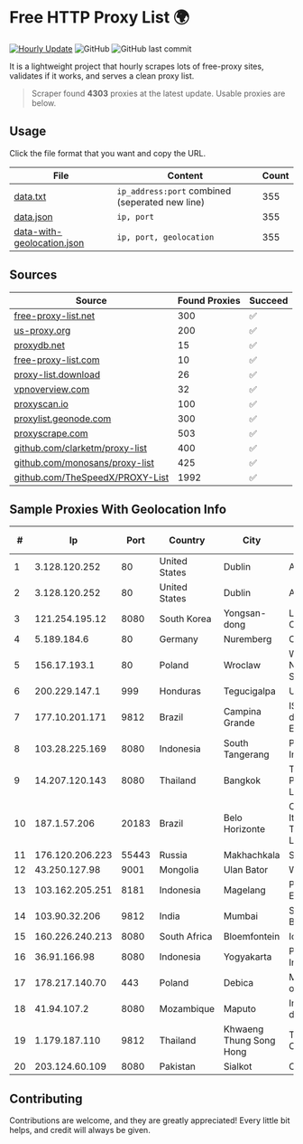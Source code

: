 
# Free HTTP Proxy List 🌍

[![Hourly Update](https://github.com/mertguvencli/http-proxy-list/actions/workflows/main.yml/badge.svg?branch=main)](https://github.com/mertguvencli/http-proxy-list/actions/workflows/main.yml)
![GitHub](https://img.shields.io/github/license/mertguvencli/http-proxy-list)
![GitHub last commit](https://img.shields.io/github/last-commit/mertguvencli/http-proxy-list)

It is a lightweight project that hourly scrapes lots of free-proxy sites, validates if it works, and serves a clean proxy list.


> Scraper found **4303** proxies at the latest update. Usable proxies are below.

## Usage

Click the file format that you want and copy the URL.


|File|Content|Count|
|----|-------|-----|
|[data.txt](https://raw.githubusercontent.com/mertguvencli/http-proxy-list/main/proxy-list/data.txt)|`ip_address:port` combined (seperated new line)|355|
|[data.json](https://raw.githubusercontent.com/mertguvencli/http-proxy-list/main/proxy-list/data.json)|`ip, port`|355|
|[data-with-geolocation.json](https://raw.githubusercontent.com/mertguvencli/http-proxy-list/main/proxy-list/data-with-geolocation.json)|`ip, port, geolocation`|355|

## Sources

|Source|Found Proxies|Succeed|
|------|-------------|-------|
|[free-proxy-list.net](https://free-proxy-list.net)|300|✅|
|[us-proxy.org](https://www.us-proxy.org)|200|✅|
|[proxydb.net](http://proxydb.net)|15|✅|
|[free-proxy-list.com](https://free-proxy-list.com/?page=&port=&type%5B%5D=http&type%5B%5D=https&up_time=0&search=Search)|10|✅|
|[proxy-list.download](https://www.proxy-list.download/HTTP)|26|✅|
|[vpnoverview.com](https://vpnoverview.com/privacy/anonymous-browsing/free-proxy-servers)|32|✅|
|[proxyscan.io](https://www.proxyscan.io)|100|✅|
|[proxylist.geonode.com](https://proxylist.geonode.com/api/proxy-list?limit=300&page=1&sort_by=lastChecked&sort_type=desc&protocols=http,https)|300|✅|
|[proxyscrape.com](https://api.proxyscrape.com/v2/?request=displayproxies&protocol=http&timeout=10000&country=all&ssl=all&anonymity=all)|503|✅|
|[github.com/clarketm/proxy-list](https://raw.githubusercontent.com/clarketm/proxy-list/master/proxy-list-raw.txt)|400|✅|
|[github.com/monosans/proxy-list](https://raw.githubusercontent.com/monosans/proxy-list/main/proxies/http.txt)|425|✅|
|[github.com/TheSpeedX/PROXY-List](https://raw.githubusercontent.com/TheSpeedX/PROXY-List/master/http.txt)|1992|✅|


## Sample Proxies With Geolocation Info

|#|Ip|Port|Country|City|Internet Service Provider|
|-|--|----|-------|----|-------------------------|
|1|3.128.120.252|80|United States|Dublin|Amazon.com, Inc.|
|2|3.128.120.252|80|United States|Dublin|Amazon.com, Inc.|
|3|121.254.195.12|8080|South Korea|Yongsan-dong|LG DACOM Corporation|
|4|5.189.184.6|80|Germany|Nuremberg|Contabo GmbH|
|5|156.17.193.1|80|Poland|Wroclaw|Wroclaw Centre of Networking and Supercomputing|
|6|200.229.147.1|999|Honduras|Tegucigalpa|Ufinet Panama S.A.|
|7|177.10.201.171|9812|Brazil|Campina Grande|ISPTEC Sistemas de Comunicação Eireli|
|8|103.28.225.169|8080|Indonesia|South Tangerang|PT Palapa Media Indonesia|
|9|14.207.120.143|8080|Thailand|Bangkok|Triple T Broadband Public Company Limited|
|10|187.1.57.206|20183|Brazil|Belo Horizonte|Companhia Itabirana TelecomunicaÔÔes Ltda|
|11|176.120.206.223|55443|Russia|Makhachkala|SUBNET05|
|12|43.250.127.98|9001|Mongolia|Ulan Bator|Wicom Networks|
|13|103.162.205.251|8181|Indonesia|Magelang|PT Jaringan Inti Exadata|
|14|103.90.32.206|9812|India|Mumbai|Shri Samarth Broadband|
|15|160.226.240.213|8080|South Africa|Bloemfontein|Iclix (PTY) Ltd|
|16|36.91.166.98|8080|Indonesia|Yogyakarta|PT Telekomunikasi Indonesia|
|17|178.217.140.70|443|Poland|Debica|Multinet 24 Sp. Z o.o|
|18|41.94.107.2|8080|Mozambique|Maputo|Instituto Nacional de Saude|
|19|1.179.187.110|9812|Thailand|Khwaeng Thung Song Hong|TOT Public Company Limited|
|20|203.124.60.109|8080|Pakistan|Sialkot|COMSATS|



## Contributing

Contributions are welcome, and they are greatly appreciated! Every
little bit helps, and credit will always be given.

